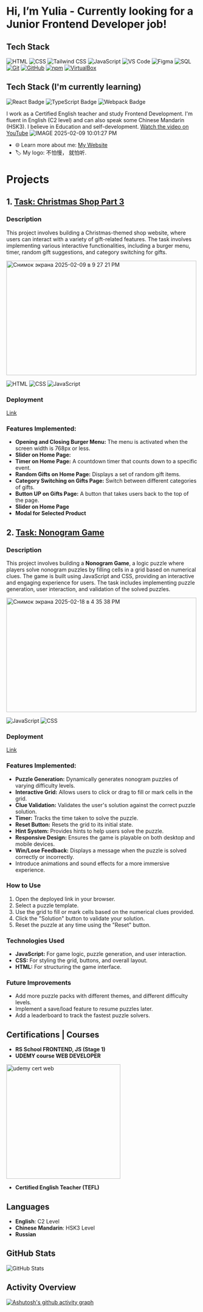 # Hi, I’m Yulia - Currently looking for a Junior Frontend Developer job!

## Tech Stack 

![HTML](https://img.shields.io/badge/HTML-239120?style=for-the-badge&logo=html5&logoColor=white)
![CSS](https://img.shields.io/badge/CSS-1572B6?style=for-the-badge&logo=css3&logoColor=white)
![Tailwind CSS](https://img.shields.io/badge/Tailwind_CSS-38B2AC?style=for-the-badge&logo=tailwind-css&logoColor=white)
![JavaScript](https://img.shields.io/badge/JavaScript-F7DF1E?style=for-the-badge&logo=javascript&logoColor=black)
![VS Code](https://img.shields.io/badge/VS%20Code-007ACC?style=for-the-badge&logo=visual-studio-code&logoColor=white)
![Figma](https://img.shields.io/badge/Figma-F24E1E?style=for-the-badge&logo=figma&logoColor=white)
![SQL](https://img.shields.io/badge/SQL-4479A1?style=for-the-badge&logo=sql&logoColor=white)
[![Git](https://img.shields.io/badge/git-FF4500?style=for-the-badge&logo=git&logoColor=white)](https://git-scm.com/)
[![GitHub](https://img.shields.io/badge/github-181717?style=for-the-badge&logo=github&logoColor=white)](https://github.com/)
[![npm](https://img.shields.io/badge/npm-CB3837?style=for-the-badge&logo=npm&logoColor=white)](https://www.npmjs.com/)
[![VirtualBox](https://img.shields.io/badge/VirtualBox-Expert-blue?style=for-the-badge&logo=virtualbox&logoColor=white)](https://www.virtualbox.org/)

## Tech Stack (I'm currently learning)

![React Badge](https://img.shields.io/badge/React-20232A?style=for-the-badge&logo=react&logoColor=61DAFB)
![TypeScript Badge](https://img.shields.io/badge/TypeScript-007ACC?style=for-the-badge&logo=typescript&logoColor=white)
![Webpack Badge](https://img.shields.io/badge/Webpack-8DD6F9?style=for-the-badge&logo=webpack&logoColor=white)

I work as a Certified English teacher and study Frontend Development. I'm fluent in English (C2 level) 
and can also speak some Chinese Mandarin (HSK3). I believe in Education and self-development. [Watch the video on YouTube](https://youtu.be/-CADlPmv0Dw)
![IMAGE 2025-02-09 10:01:27 PM](https://github.com/user-attachments/assets/7c0e74f5-db11-42f7-ae1a-323cf000e934)


- 🌐 Learn more about me: [My Website](https://english-speaker.netlify.app/)
- 🏷 My logo: 不怕慢， 就怕听.

# Projects

## 1. [Task: Christmas Shop Part 3](https://github.com/rolling-scopes-school/tasks/blob/master/tasks/christmas-shop/christmas-shop-part3.md)

### Description
This project involves building a Christmas-themed shop website, where users can interact with a variety of gift-related features.
The task involves implementing various interactive functionalities, including a burger menu, timer, random gift suggestions, and category switching for gifts. 

<img width="500" height="300" alt="Снимок экрана 2025-02-09 в 9 27 21 PM" src="https://github.com/user-attachments/assets/2e21e16e-1662-45d8-b120-81ddb9ae72c0" />

![HTML](https://img.shields.io/badge/HTML-239120?style=for-the-badge&logo=html5&logoColor=white)
![CSS](https://img.shields.io/badge/CSS-1572B6?style=for-the-badge&logo=css3&logoColor=white)
![JavaScript](https://img.shields.io/badge/JavaScript-F7DF1E?style=for-the-badge&logo=javascript&logoColor=black)

### Deployment 
[Link](https://yuliafire.github.io/christmas-shop-public/christmas-folder/)

### Features Implemented:
- **Opening and Closing Burger Menu:** The menu is activated when the screen width is 768px or less.
- **Slider on Home Page:** 
- **Timer on Home Page:** A countdown timer that counts down to a specific event.
- **Random Gifts on Home Page:** Displays a set of random gift items.
- **Category Switching on Gifts Page:** Switch between different categories of gifts.
- **Button UP on Gifts Page:** A button that takes users back to the top of the page.
- **Slider on Home Page** 
- **Modal for Selected Product**


## 2. [Task: Nonogram Game](https://github.com/rolling-scopes-school/tasks/tree/master/tasks/nonograms)

### Description
This project involves building a **Nonogram Game**, a logic puzzle where players solve nonogram puzzles by filling cells in a grid based on numerical clues. The game is built using JavaScript and CSS, providing an interactive and engaging experience for users. The task includes implementing puzzle generation, user interaction, and validation of the solved puzzles.

<img width="500" height="300" alt="Снимок экрана 2025-02-18 в 4 35 38 PM" src="https://github.com/user-attachments/assets/a6fdd1a7-81a1-4a05-84ed-47725ca2dfa0" />

![JavaScript](https://img.shields.io/badge/JavaScript-F7DF1E?style=for-the-badge&logo=javascript&logoColor=black)
![CSS](https://img.shields.io/badge/CSS-1572B6?style=for-the-badge&logo=css3&logoColor=white)

### Deployment 
[Link](https://rolling-scopes-school.github.io/yuliafire-JSFE2024Q4/nonograms/)

### Features Implemented:
- **Puzzle Generation:** Dynamically generates nonogram puzzles of varying difficulty levels.
- **Interactive Grid:** Allows users to click or drag to fill or mark cells in the grid.
- **Clue Validation:** Validates the user's solution against the correct puzzle solution.
- **Timer:** Tracks the time taken to solve the puzzle.
- **Reset Button:** Resets the grid to its initial state.
- **Hint System:** Provides hints to help users solve the puzzle.
- **Responsive Design:** Ensures the game is playable on both desktop and mobile devices.
- **Win/Lose Feedback:** Displays a message when the puzzle is solved correctly or incorrectly.
- Introduce animations and sound effects for a more immersive experience.

### How to Use
1. Open the deployed link in your browser.
2. Select a puzzle template.
3. Use the grid to fill or mark cells based on the numerical clues provided.
4. Click the "Solution" button to validate your solution.
5. Reset the puzzle at any time using the "Reset" button.

### Technologies Used
- **JavaScript:** For game logic, puzzle generation, and user interaction.
- **CSS:** For styling the grid, buttons, and overall layout.
- **HTML:** For structuring the game interface.

### Future Improvements
- Add more puzzle packs with different themes, and different difficulty levels.
- Implement a save/load feature to resume puzzles later.
- Add a leaderboard to track the fastest puzzle solvers.

 ## Certifications | Courses
 
- **RS School FRONTEND, JS (Stage 1)**
- **UDEMY course WEB DEVELOPER**

<img src="https://github.com/user-attachments/assets/7c83b6d6-b4ed-4dab-b722-7b0687af95ac" alt="udemy cert web" width="300"/>



- **Certified English Teacher (TEFL)**

 ## Languages

- **English**: C2 Level
- **Chinese Mandarin**: HSK3 Level
- **Russian**



## GitHub Stats

![GitHub Stats](https://github-readme-stats.vercel.app/api?username=Yuliafire)

## Activity Overview

[![Ashutosh's github activity graph](https://github-readme-activity-graph.vercel.app/graph?username=Yuliafire&bg_color=181617&color=9e4c98&line=f104e1&point=403d3d&area=true&hide_border=true)](https://github.com/ashutosh00710/github-readme-activity-graph)



<!---
Yuliafire/Yuliafire is a ✨ special ✨ repository because its `README.md` (this file) appears on your GitHub profile.
You can click the Preview link to take a look at your changes.
--->
